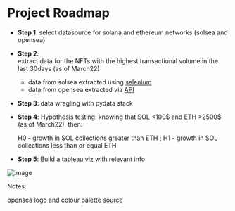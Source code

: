 # Project Roadmap

* **Step 1**: 
select datasource for solana and ethereum networks (solsea and opensea)

* **Step 2**:  
extract data for the NFTs with the highest transactional volume in the last 30days (as of March22)
  * data from solsea extracted using [selenium](https://www.selenium.dev/)
  * data from opensea extracted via [API](https://docs.opensea.io/reference/api-overview)

* **Step 3**: 
data wragling with pydata stack 

* **Step 4**: 
Hypothesis testing: knowing that SOL <100$ and ETH >2500$ (as of March22), then:

  H0 - growth in SOL collections greater than ETH ; 
  H1 - growth in SOL collections less than or equal ETH

* **Step 5**: 
Build a [tableau viz](https://public.tableau.com/app/profile/andrejgoncalves/viz/nfts_market/marketplaces?publish=yes) with relevant info

![image](https://user-images.githubusercontent.com/56920684/157866463-8e0921e1-f266-416b-9029-9311ae456045.png)


Notes: 

opensea logo and colour palette [source](https://docs.opensea.io/docs/logos)

